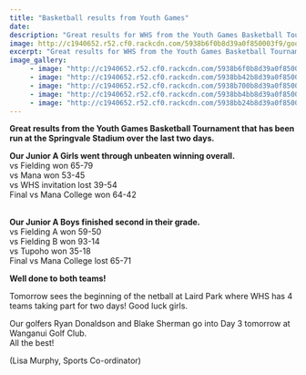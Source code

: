 ```yaml
---
title: "Basketball results from Youth Games"
date: 
description: "Great results for WHS from the Youth Games Basketball Tournament that has been run at the Springvale Stadium over the last two days..."
image: http://c1940652.r52.cf0.rackcdn.com/5938b6f0b8d39a0f850003f9/good-dribbling.jpg
excerpt: "Great results for WHS from the Youth Games Basketball Tournament that has been run at the Springvale Stadium over the last two days."
image_gallery:
     - image: "http://c1940652.r52.cf0.rackcdn.com/5938b6f0b8d39a0f850003f9/good-dribbling.jpg"
     - image: "http://c1940652.r52.cf0.rackcdn.com/5938bb42b8d39a0f85000429/good-goal.jpg"
     - image: "http://c1940652.r52.cf0.rackcdn.com/5938b700b8d39a0f850003fb/good-dribbling-2.jpg"
     - image: "http://c1940652.r52.cf0.rackcdn.com/5938bb4bb8d39a0f8500042b/good.jpg"
     - image: "http://c1940652.r52.cf0.rackcdn.com/5938bb24b8d39a0f85000421/going-for-goal.jpg"
---
```


<p><strong>Great results from the Youth Games Basketball Tournament that has been run at the Springvale Stadium over the last two days.&nbsp;</strong></p>
<p><strong><strong>Our Junior A Girls went through unbeaten winning overall.</strong><br /></strong>vs Fielding won 65-79<br />vs Mana won 53-45<br />vs WHS invitation lost 39-54<br />Final vs Mana College won 64-42<br /><br /></p>
<p><strong>Our Junior A Boys finished second in their grade.</strong><br />vs Fielding A won 59-50<br />vs Fielding B won 93-14<br />vs Tupoho won 35-18<span class="text_exposed_show"><br />Final vs Mana College lost 65-71</span></p>
<div class="text_exposed_show">
<p><strong>Well done to both teams!</strong></p>
<p>Tomorrow sees the beginning of the netball at Laird Park where WHS has 4 teams taking part for two days! Good luck girls.</p>
<p>Our golfers Ryan Donaldson and Blake Sherman go into Day 3 tomorrow at Wanganui Golf Club. <br />All the best!</p>
<p>(Lisa Murphy, Sports Co-ordinator)</p>
</div>

